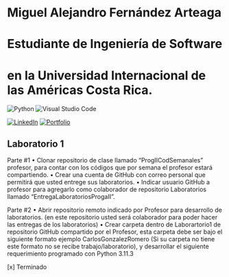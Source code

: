 # Miguel Alejandro Fernández Arteaga 
# Estudiante de Ingeniería de Software
# en la Universidad Internacional de las Américas Costa Rica.

<!--START_SECTION:badges-->

![Python](https://img.shields.io/badge/python-3670A0?style=for-the-badge&logo=python&logoColor=ffdd54)
![Visual Studio Code](https://img.shields.io/badge/Visual%20Studio%20Code-0078d7.svg?style=for-the-badge&logo=visual-studio-code&logoColor=white)

[![LinkedIn](https://img.shields.io/badge/linkedin-%230077B5.svg?style=for-the-badge&logo=linkedin&logoColor=white)](https://www.linkedin.com/in/miguel1990/)
[![Portfolio](https://img.shields.io/badge/Portfolio-%23000000.svg?style=for-the-badge&logo=firefox&logoColor=#FF7139)](https://bash20cu.github.io/Portfolio/)

<!--END_SECTION:badges-->

## Laboratorio 1

Parte #1
• Clonar repositorio de clase llamado “ProgIICodSemanales” profesor, para contar
con los códigos que por semana el profesor estará compartiendo.
• Crear una cuenta de GitHub con correo personal que permitirá que usted entrege sus
laboratorios.
• Indicar usuario GitHub a profesor para agregarlo como colaborador de repositorio
Laboratorios llamado “EntregaLaboratoriosProgaII”.

Parte #2
• Abrir repositorio remoto indicado por Profesor para desarrollo de laboratorios. (en
este repositorio usted será colaborador para poder hacer las entregas de los
laboratorios)
• Crear carpeta dentro de Laborartorio1 de repositorio GitHub compartido por el
Profesor, esta carpeta debe ser bajo el siguiente formato ejemplo
CarlosGonzalezRomero (Si su carpeta no tiene este formato no se recibe
trabajo/laboratorio), y desarrollar el siguiente requerimiento programado con
Python 3.11.3

[x] Terminado